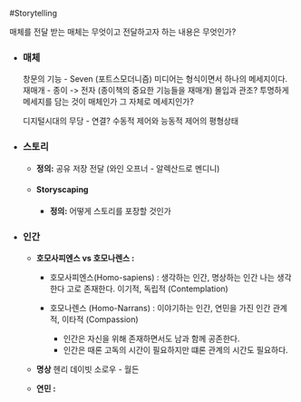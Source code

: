 #Storytelling

매체를 전달 받는 매체는 무엇이고 전달하고자 하는 내용은 무엇인가?

- ### 매체
	창문의 기능 - Seven (포트스모더니즘)
	미디어는 형식이면서 하나의 메세지이다.
	재매개 - 종이 -> 전자 (종이책의 중요한 기능들을 재매개)
	몰입과 관조?
	투명하게 메세지를 담는 것이 매체인가 그 자체로 메세지인가?
	
	디지털시대의 무당 - 연결?
	수동적 제어와 능동적 제어의 평형상태
	
- ### 스토리
	- **정의:**
		공유 저장 전달 (와인 오프너 - 알렉산드로 멘디니)
	- #### Storyscaping
		- **정의:**
			어떻게 스토리를 포장할 것인가
	
- ### 인간
	- **호모사피엔스 vs 호모나렌스 :**
		- 호모사피엔스(Homo-sapiens) : 생각하는 인간, 명상하는 인간
			나는 생각한다 고로 존재한다. 이기적, 독립적 (Contemplation)
		- 호모나렌스 (Homo-Narrans) : 이야기하는 인간, 연민을 가진 인간
			관계적, 이타적 (Compassion)
			
			- 인간은 자신을 위해 존재하면서도 남과 함께 공존한다.
			- 인간은 때론 고독의 시간이 필요하지만 떄론 관계의 시간도 필요하다.
	- **명상**
		헨리 데이빗 소로우 - 월든
		
	- **연민 :**
		  